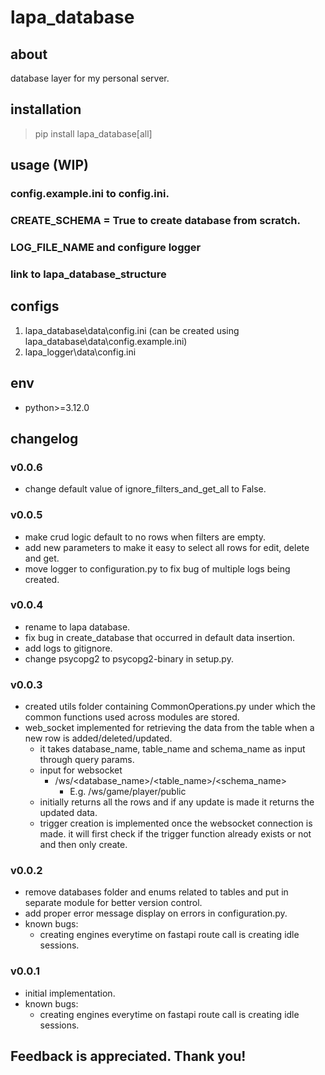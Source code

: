 # lapa_database

## about

database layer for my personal server.

## installation

> pip install lapa_database[all]

## usage (WIP)

### config.example.ini to config.ini.

### CREATE_SCHEMA = True to create database from scratch.

### LOG_FILE_NAME and configure logger

### link to lapa_database_structure

## configs

1. lapa_database\data\config.ini (can be created using lapa_database\data\config.example.ini)
2. lapa_logger\data\config.ini

## env

- python>=3.12.0

## changelog

### v0.0.6

- change default value of ignore_filters_and_get_all to False.

### v0.0.5

- make crud logic default to no rows when filters are empty.
- add new parameters to make it easy to select all rows for edit, delete and get.
- move logger to configuration.py to fix bug of multiple logs being created.

### v0.0.4

- rename to lapa database.
- fix bug in create_database that occurred in default data insertion.
- add logs to gitignore.
- change psycopg2 to psycopg2-binary in setup.py.

### v0.0.3

- created utils folder containing CommonOperations.py under which the common functions used across modules are stored.
- web_socket implemented for retrieving the data from the table when a new row is added/deleted/updated.
  - it takes database_name, table_name and schema_name as input through query params.
  - input for websocket
    - /ws/<database_name>/<table_name>/<schema_name>
      - E.g. /ws/game/player/public
  - initially returns all the rows and if any update is made it returns the updated data.
  - trigger creation is implemented once the websocket connection is made. it will first check if the trigger function
    already exists or not and then only create.

### v0.0.2

- remove databases folder and enums related to tables and put in separate module for better version control.
- add proper error message display on errors in configuration.py.
- known bugs:
  - creating engines everytime on fastapi route call is creating idle sessions.

### v0.0.1

- initial implementation.
- known bugs:
  - creating engines everytime on fastapi route call is creating idle sessions.

## Feedback is appreciated. Thank you!
